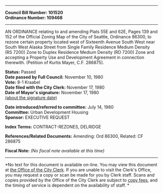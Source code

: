 * * * * *  
  
**Council Bill Number: [](#h0)[](#h2)101520**   
**Ordinance Number: 109468**  
  
* * * * *  
  
AN ORDINANCE relating to and amending Plats 55E and 62E, Pages 139 and 152 of the Official Zoning Map of the City of Seattle, Ordinance 86300, to rezone certain property located west of Sixteenth Avenue South West near South West Alaska Street from Single Family Residence Medium Density (RS 7200) Zone to Duplex Residence Medium Density (RD 7200) Zone and accepting a Property Use and Development Agreement in connection therewith. (Petition of Kurtis Mayer, C.F. 286875).  
  
**Status:** Passed   
**Date passed by Full Council:** November 10, 1980   
**Vote:** 8-1 Kraabel   
**Date filed with the City Clerk:** November 17, 1980   
**Date of Mayor's signature:** November 17, 1980   
[(about the signature date)](/~public/approvaldate.htm)   
  
  
**Date introduced/referred to committee:** July 14, 1980   
**Committee:** Urban Development Housing   
**Sponsor:** EXECUTIVE REQUEST   
  
**Index Terms:** CONTRACT-REZONES, DELRIDGE  
  
**References/Related Documents:** Amending: Ord 86300, Related: CF 286875  
  
**Fiscal Note:** *(No fiscal note available at this time)*  
  
* * * * *  
  
*No text for this document is available on-line. You may view this document at [the Office of the City Clerk](http://www.seattle.gov/leg/clerk/contactUs.htm). If you are unable to visit the Clerk's Office, you may request a copy or scan be made for you by Clerk staff. Scans and copies provided by the Office of the City Clerk are subject to [copy fees](http://clerk.seattle.gov/~public/clerkfees.htm), and the timing of service is dependent on the availability of staff. *  
  
  

